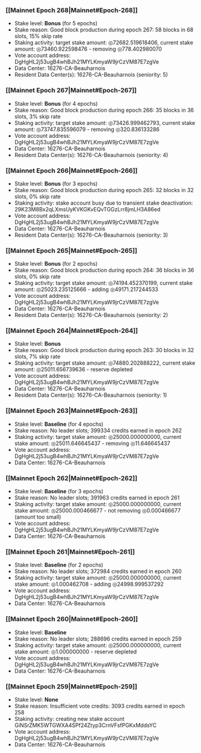### [[Mainnet Epoch 268|Mainnet#Epoch-268]]
* Stake level: **Bonus** (for 5 epochs)
* Stake reason: Good block production during epoch 267: 58 blocks in 68 slots, 15% skip rate
* Staking activity: target stake amount: ◎72682.519618406, current stake amount: ◎73460.922598476 - removing ◎778.402980070
* Vote account address: DgHgHL2j53ugB4whBJh21MYLKmyaW9jrCzVM87E7zgVe
* Data Center: 16276-CA-Beauharnois
* Resident Data Center(s): 16276-CA-Beauharnois (seniority: 5)
### [[Mainnet Epoch 267|Mainnet#Epoch-267]]
* Stake level: **Bonus** (for 4 epochs)
* Stake reason: Good block production during epoch 266: 35 blocks in 36 slots, 3% skip rate
* Staking activity: target stake amount: ◎73426.999462793, current stake amount: ◎73747.835596079 - removing ◎320.836133286
* Vote account address: DgHgHL2j53ugB4whBJh21MYLKmyaW9jrCzVM87E7zgVe
* Data Center: 16276-CA-Beauharnois
* Resident Data Center(s): 16276-CA-Beauharnois (seniority: 4)
### [[Mainnet Epoch 266|Mainnet#Epoch-266]]
* Stake level: **Bonus** (for 3 epochs)
* Stake reason: Good block production during epoch 265: 32 blocks in 32 slots, 0% skip rate
* Staking activity: stake account busy due to transient stake deactivation: 29K23M8Bx2qLXmsUyKVKGKvEQvTGGzLrr8jmLH3A86ed
* Vote account address: DgHgHL2j53ugB4whBJh21MYLKmyaW9jrCzVM87E7zgVe
* Data Center: 16276-CA-Beauharnois
* Resident Data Center(s): 16276-CA-Beauharnois (seniority: 3)
### [[Mainnet Epoch 265|Mainnet#Epoch-265]]
* Stake level: **Bonus** (for 2 epochs)
* Stake reason: Good block production during epoch 264: 36 blocks in 36 slots, 0% skip rate
* Staking activity: target stake amount: ◎74194.452370199, current stake amount: ◎25023.235125666 - adding ◎49171.217244533
* Vote account address: DgHgHL2j53ugB4whBJh21MYLKmyaW9jrCzVM87E7zgVe
* Data Center: 16276-CA-Beauharnois
* Resident Data Center(s): 16276-CA-Beauharnois (seniority: 2)
### [[Mainnet Epoch 264|Mainnet#Epoch-264]]
* Stake level: **Bonus**
* Stake reason: Good block production during epoch 263: 30 blocks in 32 slots, 7% skip rate
* Staking activity: target stake amount: ◎74880.202888222, current stake amount: ◎25011.656739636 - reserve depleted
* Vote account address: DgHgHL2j53ugB4whBJh21MYLKmyaW9jrCzVM87E7zgVe
* Data Center: 16276-CA-Beauharnois
* Resident Data Center(s): 16276-CA-Beauharnois (seniority: 1)
### [[Mainnet Epoch 263|Mainnet#Epoch-263]]
* Stake level: **Baseline** (for 4 epochs)
* Stake reason: No leader slots; 399334 credits earned in epoch 262
* Staking activity: target stake amount: ◎25000.000000000, current stake amount: ◎25011.646645437 - removing ◎11.646645437
* Vote account address: DgHgHL2j53ugB4whBJh21MYLKmyaW9jrCzVM87E7zgVe
* Data Center: 16276-CA-Beauharnois
### [[Mainnet Epoch 262|Mainnet#Epoch-262]]
* Stake level: **Baseline** (for 3 epochs)
* Stake reason: No leader slots; 391963 credits earned in epoch 261
* Staking activity: target stake amount: ◎25000.000000000, current stake amount: ◎25000.000466677 - not removing ◎0.000466677 (amount too small)
* Vote account address: DgHgHL2j53ugB4whBJh21MYLKmyaW9jrCzVM87E7zgVe
* Data Center: 16276-CA-Beauharnois
### [[Mainnet Epoch 261|Mainnet#Epoch-261]]
* Stake level: **Baseline** (for 2 epochs)
* Stake reason: No leader slots; 372984 credits earned in epoch 260
* Staking activity: target stake amount: ◎25000.000000000, current stake amount: ◎1.000462708 - adding ◎24998.999537292
* Vote account address: DgHgHL2j53ugB4whBJh21MYLKmyaW9jrCzVM87E7zgVe
* Data Center: 16276-CA-Beauharnois
### [[Mainnet Epoch 260|Mainnet#Epoch-260]]
* Stake level: **Baseline**
* Stake reason: No leader slots; 288696 credits earned in epoch 259
* Staking activity: target stake amount: ◎25000.000000000, current stake amount: ◎1.000000000 - reserve depleted
* Vote account address: DgHgHL2j53ugB4whBJh21MYLKmyaW9jrCzVM87E7zgVe
* Data Center: 16276-CA-Beauharnois
### [[Mainnet Epoch 259|Mainnet#Epoch-259]]
* Stake level: **None**
* Stake reason: Insufficient vote credits: 3093 credits earned in epoch 258
* Staking activity: creating new stake account GiNSrZMK5WTGWXA4SPf24Ztyp3CrnVFsfPGKxMddsYC
* Vote account address: DgHgHL2j53ugB4whBJh21MYLKmyaW9jrCzVM87E7zgVe
* Data Center: 16276-CA-Beauharnois